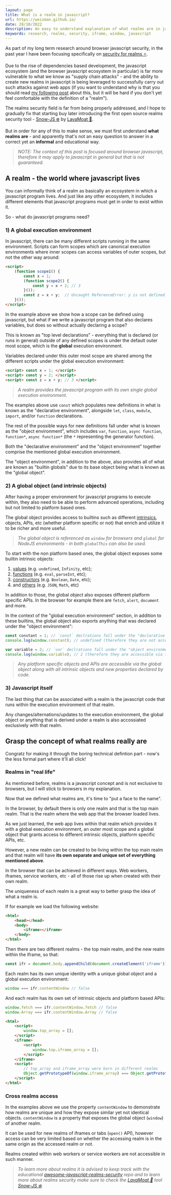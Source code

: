 ```yaml
---
layout: page
title: What is a realm in javascript?
url: https://weizman.github.io/
date: 28/10/2022
description: An easy to understand explanation of what realms are in javascript
keywords: research, realms, security, iframe, window, javascript
---
```


As part of my long term research around browser javascript security, in the past year I have been focusing specifically on [security for realms ⭐️](https://github.com/weizman/awesome-javascript-realms-security).

Due to the rise of dependencies based development, the javascript ecosystem (and the browser javascript ecosystem in particular) is far more vulnerable to what we know as "supply chain attacks" - and the ability to create new realms in javascript is being leveraged to successfully carry out such attacks against web apps (if you want to understand why is that you should read [my following post](/) about this, but it will be hard if you don't yet feel comfortable with the definition of a "realm").

The realms security field is far from being properly addressed, and I hope to gradually fix that starting buy later introducing the first open source realms security tool - [Snow-JS ❄️](https://github.com/lavamoat/snow) by [LavaMoat 🌋](https://github.com/lavamoat).

But in order for any of this to make sense, we must first understand **what realms are** - and apparently that's not an easy question to answer in a correct yet an **informal** and educational way.

> *NOTE: The context of this post is focused around browser javascript, therefore it may apply to javascript in general but that is not guaranteed.*

## A realm - the world where javascript lives 

You can informally think of a realm as basically an ecosystem in which a javascript program lives. And just like any other ecosystem, it includes different elements that javascript programs must get in order to exist within it.

So - what do javascript programs need?

### 1) A global execution environment

In javascript, there can be many different scripts running in the same environment. 
Scripts can form scopes which are canonical execution environments where inner scopes can access variables of outer scopes, but not the other way around:

```html
<script>
    (function scope1() {
        const x = 1;
        (function scope2() {
            const y = x + 2; // 3
        }());
        const z = x + y;  // Uncaught ReferenceError: y is not defined
    }());
</script>
```

In the example above we show how a scope can be defined using javascript, but what if we write a javascript program that also declares variables, but does so without actually declaring a scope?

This is known as "top level declarations" - everything that is declared (or runs in general) outside of any defined scopes is under the default outer most scope, which is the **global** execution environment.

Variables declared under this outer most scope are shared among the different scripts under the global execution environment:

```html
<script> const x = 1; </script>
<script> const y = 2; </script>
<script> const z = x + y; // 3 </script>
```

> *A realm provides the javascript program with its own single global execution environment.*

The examples above use `const` which populates new definitions in what is known as the "declarative environment", alongside `let`, `class`, `module`, `import`, and/or `function` declarations.

The rest of the possible ways for new definitions fall under what is known as the "object environment",
which includes `var`, `function`, `async function`, `function*`, `async function*` (the `*` representing the generator function).

Both the "declarative environment" and the "object environment" together comprise the mentioned global execution environment.

The "object environment", in addition to the above, also provides all of what are known as "builtin globals" due to its base object being what is known as the "global object".

### 2) A global object (and intrinsic objects)

After having a proper environment for javascript programs to execute within, they also need to be able to perform advanced operations, including but not limited to platform based ones. 

The global object provides access to builtins such as different [intrinsics](https://tc39.es/ecma262/#sec-well-known-intrinsic-objects), objects, APIs, etc (whether platform specific or not) that enrich and utilize it to be richer and more useful.

> *The global object is referenced as `window` for browsers and `global` for NodeJS environments - in both `globalThis` can also be used.*

To start with the non platform based ones, the global object exposes some builtin intrinsic objects: 
1. [values](https://tc39.es/ecma262/#sec-value-properties-of-the-global-object) (e.g. `undefined`, `Infinity`, etc);
2. [functions](https://tc39.es/ecma262/#sec-function-properties-of-the-global-object) (e.g. `eval`, `parseInt`, etc);
3. [constructors](https://tc39.es/ecma262/#sec-constructor-properties-of-the-global-object) (e.g. `Boolean`, `Date`, etc);
4. and [others](https://tc39.es/ecma262/#sec-other-properties-of-the-global-object) (e.g. `JSON`, `Math`, etc)

In addition to those, the global object also exposes different platform specific APIs. 
In the browser for example there are `fetch`, `alert`, `document` and more.

In the context of the "global execution environment" section, in addition to these builtins, the global object also exports anything that was declared under the "object environment":

```javascript
const constant = 1; // `const` declrations fall under the "declarative environment"
console.log(window.constant); // undefined (therefore they are not accessible via the global object)

var variable = 2; // `var` declrations fall under the "object environment"
console.log(window.variable); // 2 (therefore they are accessible via the global object)
```

> *Any platform specific objects and APIs are accessible via the global object along with all intrinsic objects and new properties declared by code.*

### 3) Javascript itself

The last thing that can be associated with a realm is the javascript code that runs within the execution environment of that realm.

Any changes/alternations/updates to the execution environment, the global object or anything that is derived under a realm is also accossiated exclusively with that realm.

## Grasp the concept of what realms really are

Congratz for making it through the boring technical defintion part - now's the less formal part where it'll all click!

### Realms in "real life"

As mentioned before, realms is a javascript concept and is not exclusive to browsers, but I will stick to browsers in my explanation.

Now that we defined what realms are, it's time to "put a face to the name".

In the browser, by default there is only one realm and that is the top main realm. That is the realm where the web app that the browser loaded lives.

As we just learned, the web app lives within that realm which provides it with a global execution environment, an outer most scope and a global object that grants access to different intrinsic objects, platform specific APIs, etc.

However, a new realm can be created to be living within the top main realm and that realm will have **its own separate and unique set of everything mentioned above**.

In the browser that can be achieved in different ways. Web workers, iframes, service workers, etc - all of those rise up when created with their own realm.

The uniqueness of each realm is a great way to better grasp the idea of what a realm is.

If for example we load the following website:

```html
<html>
    <head></head>
    <body>
        <iframe></iframe>
    </body>
</html>
```

Then there are two different realms - the top main realm, and the new realm within the iframe, so that:

```javascript
const ifr = document.body.appendChild(document.createElement('iframe')).contentWindow;
```

Each realm has its own unique identity with a unique global object and a global execution environment:

```javascript
window === ifr.contentWindow // false
```

And each realm has its own set of intrinsic objects and platform based APIs:

```javascript
window.fetch === ifr.contentWindow.fetch // false
window.Array === ifr.contentWindow.Array // false
```

```html
<html>
    <script> 
        window.top_array = []; 
    </script>
    <iframe> 
        <script> 
            window.top.iframe_array = []; 
        </script> 
    </iframe>
    <script>
        // top_array and iframe_array were born in different realms
        Object.getPrototypeOf(window.iframe_array) === Object.getPrototypeOf(window.top_array) // false
    </script>
</html>
```

### Cross realms access

In the examples above we use the property `contentWindow` to demonstrate how realms are unique and how they expose similar yet not identical objects. `contentWindow` is a property that exposes the global object (`window`) of another realm.

It can be used for new realms of iframes or tabs (`open()` API), however access can be very limited based on whether the accessing realm is in the same origin as the accessed realm or not.

Realms created within web workers or service workers are not accessible in such manner.

> *To learn more about realms it is advised to keep track with the educational [awesome-javascript-realms-security](https://github.com/weizman/awesome-javascript-realms-security/) repo and to learn more about realms security make sure to check the [LavaMoat 🌋](https://github.com/lavamoat) tool [Snow-JS ❄️](https://github.com/lavamoat/snow).*


